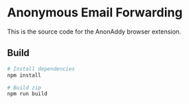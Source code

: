 # Anonymous Email Forwarding

This is the source code for the AnonAddy browser extension.

## Build

```bash
# Install dependencies
npm install

# Build zip
npm run build
```